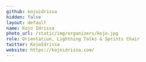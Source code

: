 ```yaml
---
github: kojoidrissa
hidden: false
layout: default
name: Kojo Idrissa
photo_url: /static/img/organizers/kojo.jpg
role: Orientation, Lightning Talks & Sprints Chair
twitter: KojoIdrissa
website: https://kojoidrissa.com/
---
```

